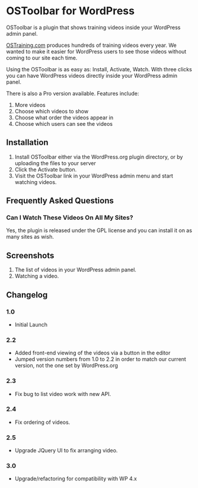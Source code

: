 # OSToolbar for WordPress

OSToolbar is a plugin that shows training videos inside your WordPress admin panel.

[OSTraining.com](http://ostraining.com/ "OSTraining WordPress Training") produces hundreds of training videos every year. We wanted to make it easier for WordPress users to see those videos without coming to our site each time.

Using the OSToolbar is as easy as: Install, Activate, Watch. With three clicks you can have WordPress videos directly inside your WordPress admin panel.

There is also a Pro version available. Features include:

1. More videos
2. Choose which videos to show
3. Choose what order the videos appear in
4. Choose which users can see the videos

## Installation

1. Install OSToolbar either via the WordPress.org plugin directory, or by uploading the files to your server
2. Click the Activate button.
3. Visit the OSToolbar link in your WordPress admin menu and start watching videos.

## Frequently Asked Questions

### Can I Watch These Videos On All My Sites?

Yes, the plugin is released under the GPL license and you can install it on as many sites as wish.

## Screenshots

1. The list of videos in your WordPress admin panel.
2. Watching a video.

## Changelog

### 1.0
* Initial Launch

### 2.2
* Added front-end viewing of the videos via a button in the editor
* Jumped version numbers from 1.0 to 2.2 in order to match our current version, not the one set by WordPress.org

### 2.3
* Fix bug to list video work with new API.

### 2.4
* Fix ordering of videos.

### 2.5
* Upgrade JQuery UI to fix arranging video.

### 3.0
* Upgrade/refactoring for compatibility with WP 4.x
